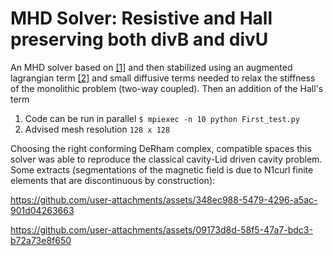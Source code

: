 # MHD Solver: Resistive and Hall preserving both divB and divU

An MHD solver based on [[1]](https://arxiv.org/pdf/2012.04122) and then stabilized using an augmented lagrangian term [[2]](https://arxiv.org/pdf/1706.02648) and small diffusive terms
needed to relax the stiffness of the monolithic problem (two-way coupled). Then an addition of the Hall's term

1. Code can be run in parallel    ```$ mpiexec -n 10 python First_test.py```
2. Advised mesh resolution ```128 x 128```

Choosing the right conforming DeRham complex, compatible spaces this solver was able to reproduce the classical cavity-Lid driven cavity problem. Some extracts (segmentations of the magnetic field is due to N1curl finite elements that are discontinuous by construction):

https://github.com/user-attachments/assets/348ec988-5479-4296-a5ac-901d04263663


https://github.com/user-attachments/assets/09173d8d-58f5-47a7-bdc3-b72a73e8f650




